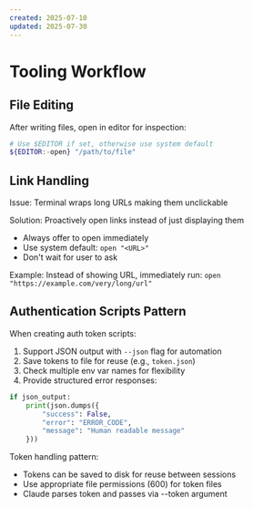 ```yaml
---
created: 2025-07-10
updated: 2025-07-30
---
```


# Tooling Workflow

## File Editing

After writing files, open in editor for inspection:

```bash
# Use $EDITOR if set, otherwise use system default
${EDITOR:-open} "/path/to/file"
```

## Link Handling

Issue: Terminal wraps long URLs making them unclickable

Solution: Proactively open links instead of just displaying them

- Always offer to open immediately
- Use system default: `open "<URL>"`
- Don't wait for user to ask

Example: Instead of showing URL, immediately run:
`open "https://example.com/very/long/url"`

## Authentication Scripts Pattern

When creating auth token scripts:

1. Support JSON output with `--json` flag for automation
2. Save tokens to file for reuse (e.g., `token.json`)
3. Check multiple env var names for flexibility
4. Provide structured error responses:

```python
if json_output:
    print(json.dumps({
        "success": False,
        "error": "ERROR_CODE",
        "message": "Human readable message"
    }))
```

Token handling pattern:

- Tokens can be saved to disk for reuse between sessions
- Use appropriate file permissions (600) for token files
- Claude parses token and passes via --token argument
